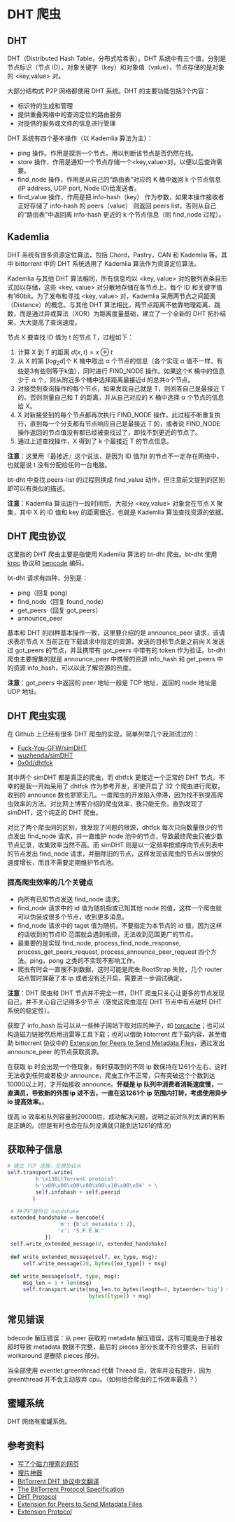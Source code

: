 # DHT 爬虫
## DHT
DHT（Distributed Hash Table，分布式哈希表）。DHT 系统中有三个值，分别是节点标识（节点 ID），对象关键字（key）和对象值（value），节点存储的是对象的 \<key,value\> 对。

大部分结构式 P2P 网络都使用 DHT 系统。DHT 的主要功能包括3个内容：

- 标识符的生成和管理
- 提供重叠网络中的查询定位的路由服务
- 对提供的服务或文件的信息进行管理

DHT 系统有四个基本操作（以 Kademlia 算法为主）：

- ping 操作。作用是探测一个节点，用以判断该节点是否仍然在线。
- store 操作，作用是通知一个节点存储一个\<key,value\>对，以便以后查询需要。
- find_node 操作，作用是从自己的“路由表”对应的 K 桶中返回 k 个节点信息(IP address, UDP port, Node ID)给发送者。
- find_value 操作，作用是把 info-hash（key） 作为参数，如果本操作接收者正好存储了 info-hash 的 peers（value） 则返回 peers list，否则从自己的“路由表“中返回离 info-hash 更近的 k 个节点信息（同 find_node 过程）。

## Kademlia

DHT 系统有很多资源定位算法，包括 Chord，Pastry，CAN 和 Kademlia 等。其中 bittorrent 中的 DHT 系统选用了 Kademlia 算法作为资源定位算法。

Kademlia 与其他 DHT 算法相同，所有信息均以 \<key, value\> 对的散列表条目形式加以存储，这些 \<key, value\> 对分散地存储在各节点上。每个 ID 和关键字值有160bit。为了发布和寻找 \<key, value\> 对，Kademlia 采用两节点之间距离（Distance）的概念。与其他 DHT 算法相比，两节点距离不依靠物理距离、跳数，而是通过异或算法（XOR）为距离度量基础，建立了一个全新的 DHT 拓扑结果，大大提高了查询速度。

节点 X 要查找 ID 值为 t 的节点 T，过程如下：

1. 计算 X 到 T 的距离 $d(x, t) = x \oplus t$
2. 从 X 的第 [$log_2 d$]个 K 桶中取出 α 个节点的信息（各个实现 α 值不一样，有些是3有些则等于k值），同时进行 FIND_NODE 操作。如果这个K 桶中的信息少于 α 个，则从附近多个桶中选择距离最接近d 的总共α个节点。
3. 对接受到查询操作的每个节点，如果发现自己就是 T，则回答自己是最接近 T 的。否则测量自己和 T 的距离，并从自己对应的 K 桶中选择 α 个节点的信息给 X。
4. X 对新接受到的每个节点都再次执行 FIND_NODE 操作，此过程不断重复执行，直到每一个分支都有节点响应自己是最接近 T 的，或者说 FIND_NODE 操作返回的节点值没有都已经被查找过了，即找不到更近的节点了。
5. 通过上述查找操作，X 得到了 k 个最接近 T 的节点信息。

**注意**：这里用『最接近』这个说法，是因为 ID 值为t 的节点不一定存在网络中，也就是说 t 没有分配给任何一台电脑。

bt-dht 中查找 peers-list 的过程则换成 find_value 动作，但注意前文提到的区别即可以有类似的描述。

**注意**：Kademlia 算法运行一段时间后，大部分 \<key,value\> 对象会在节点 X 聚集，其中 X 的 ID 值和 key 的距离很近，也就是 Kademlia 算法查找资源的依据。

## DHT 爬虫协议

这里指的 DHT 爬虫主要是指使用 Kademlia 算法的 bt-dht 爬虫。bt-dht 使用 [krpc](http://www.bittorrent.org/beps/bep_0005.html) 协议和 [bencode](http://www.wikiwand.com/zh/Bencode) 编码。

bt-dht 请求有四种，分别是：

- ping（回复 pong)
- find_node（回复 found_node）
- get_peers（回复 got_peers）
- announce_peer

基本和 DHT 的四种基本操作一致，这里要介绍的是 announce_peer 请求，该请求表示节点 X 当前正在下载请求中指定的资源，发送的目标节点是之前向 X 发送过 got_peers 的节点，并且携带有 got_peers 中带有的 token 作为验证。bt-dht 爬虫主要搜集的就是 announce_peer 中携带的资源 info_hash 和 get_peers 中的资源 info_hash，可以以此了解资源的热度。

**注意**：got_peers 中返回的 peer 地址一般是 TCP 地址，返回的 node 地址是 UDP 地址。

## DHT 爬虫实现

在 Github 上已经有很多 DHT 爬虫的实现，简单列举几个我测试过的：

- [Fuck-You-GFW/simDHT](https://github.com/Fuck-You-GFW/simDHT)
- [wuzhenda/simDHT](https://github.com/wuzhenda/simDHT)
- [0x0d/dhtfck](https://github.com/0x0d/dhtfck)

其中两个 simDHT 都是真正的爬虫，而 dhtfck 更接近一个正常的 DHT 节点。不幸的是我一开始采用了 dhtfck 作为参考开发，即使开启了 32 个爬虫进行爬取，收到的 announce 数也寥寥无几。一度爬虫的开发陷入停滞，因为找不到提高爬虫效率的方法。对比网上博客介绍的爬虫效率，我只能无奈。直到发现了 simDHT，这个纯正的 DHT 爬虫。

对比了两个爬虫间的区别，我发现了问题的根源，dhtfck 每次只向数量很少的节点发出 find_node 请求，并一直维护 node 池中的节点，导致最终爬虫只被少数节点记录，收集效率当然不高。而 simDHT 则是以一定频率按顺序向节点列表中的节点发出 find_node 请求，并删除旧的节点，这样发现该爬虫的节点以很快的速度增长，而且不需要定期维护节点池。

### 提高爬虫效率的几个关键点

- 向所有已知节点发送 find_node 请求。
- find_node 请求中的 id 值为随机指或已知其他 node 的值，这样一个爬虫就可以伪装成很多个节点，收到更多消息。
- find_node 请求中的 taget 值为随机，不要指定为本节点的 id 值，因为这样的话收到的节点ID 范围就会遇到瓶颈，无法收到范围更广的节点。
- 最重要的是实现 find_node, process_find_node_response, process_get_peers_request, process_announce_peer_request 四个方法。ping，pong 之类的不实现不影响工作。
- 爬虫有时会一直搜不到数据，这时可能是爬虫 BootStrap 失败，几个 router 站点暂时屏蔽了本 ip 或者没有还开启，需要进一步调试确定。

**注意**：DHT 爬虫和 DHT 节点并不完全一样，DHT 爬虫只关心让更多的节点发现自己，并不关心自己记得多少节点（感觉这爬虫混在 DHT 节点中有点破坏 DHT 系统的稳定性）。

获取了 info_hash 后可以从一些种子网站下取对应的种子，如 [torcache](http://torcache.net/)；也可以构造磁力链接然后用迅雷等工具下载；也可以借助 libtorrent 库下载内容，甚至借助 bittorrent 协议中的 [Extension for Peers to Send Metadata Files](http://www.bittorrent.org/beps/bep_0009.html)，通过发出 announce_peer 的节点获取资源。

在获取 ip 时会出现一个怪现象，有时获取到的不同 ip 数保持在1261个左右，这时无法收到任何或者极少 announce，爬虫工作不正常，只有突破这个个数到达10000以上时，才开始接收 announce。**怀疑是 ip 队列中消费者消耗速度慢，一直满员，导致新的外围 ip 进不去，一直在这1261个 ip 范围内打转，考虑使用异步 io 提高效率。**。

提高 io 效率和队列容量到20000后，成功解决问题，说明之前对队列太满的判断是正确的。(但是有时也会在队列没满就只能到达1261的情况)

## 获取种子信息

```python
# 建立 TCP 连接，交换协议头
self.transport.write(
         b'\x13BitTorrent protocol'
         b'\x00\x00\x00\x00\x00\x10\x00\x04' + \
         self.infohash + self.peerid
        )

 # 种子扩展协议 handshake
 extended_handshake = bencode({
                'm': {b'ut_metadata': 2},
                'v': 'S.P.E.W.'
            })
 self.write_extended_message(0, extended_handshake)
 
 def write_extended_message(self, ex_type, msg):
     self.write_message(20, bytes([ex_type]) + msg)
     
 def write_message(self, type, msg):
     msg_len = 1 + len(msg)
     self.transport.write(msg_len.to_bytes(length=4, byteorder='big') + \
                          bytes([type]) + msg)
 ```
## 常见错误
bdecode 解压错误：从 peer 获取的 metadata 解压错误，这有可能是由于接收超时导致 metadata 数据不完整，最后的 pieces 部分长度不符合要求，目前的 workaround 是删除 pieces 部分。

当全部使用 eventlet.greenthread 代替 Thread 后，效率并没有提升，因为 greenthread 并不会主动放弃 cpu。（如何组合爬虫的工作效率最高？）

## 蜜罐系统
DHT 网络有蜜罐系统。

## 参考资料

- [写了个磁力搜索的网页](http://xiaoxia.org/2013/05/11/magnet-search-engine/)
- [搜片神器](http://www.cnblogs.com/miao31/p/3332819.html)
- [BitTorrent DHT 协议中文翻译](http://justjavac.com/other/2015/02/01/bittorrent-dht-protocol.html)
- [The BitTorrent Protocol Specification](http://www.bittorrent.org/beps/bep_0003.html)
- [DHT Protocol](http://www.bittorrent.org/beps/bep_0005.html)
- [Extension for Peers to Send Metadata Files](http://www.bittorrent.org/beps/bep_0009.html)
- [Extension Protocol](http://www.bittorrent.org/beps/bep_0010.html)
 



